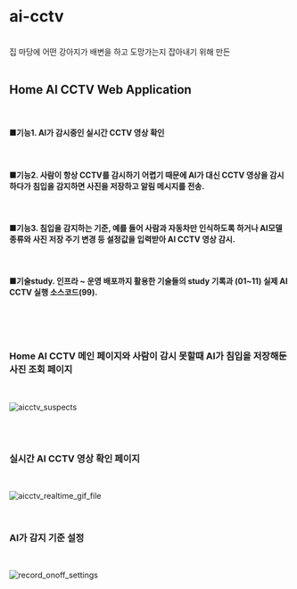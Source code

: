 # ai-cctv
<br>
집 마당에 어떤 강아지가 배변을 하고 도망가는지 잡아내기 위해 만든  
<br>
<br>

## Home AI CCTV Web Application  
<br>

#### ■기능1. AI가 감시중인 실시간 CCTV 영상 확인
<br>

#### ■기능2. 사람이 항상 CCTV를 감시하기 어렵기 때문에 AI가 대신 CCTV 영상을 감시하다가 침입을 감지하면 사진을 저장하고 알림 메시지를 전송.
<br>

#### ■기능3. 침입을 감지하는 기준, 예를 들어 사람과 자동차만 인식하도록 하거나 AI모델 종류와 사진 저장 주기 변경 등 설정값을 입력받아 AI CCTV 영상 감시.
<br>

#### ■기술study. 인프라 ~ 운영 배포까지 활용한 기술들의 study 기록과 (01~11) 실제 AI CCTV 실행 소스코드(99).
<br>
<br>
<br>

### Home AI CCTV 메인 페이지와 사람이 감시 못할때 AI가 침입을 저장해둔 사진 조회 페이지
<br>

![aicctv_suspects](https://github.com/Kyle719/ai-cctv/assets/64996393/ef240bb3-a101-4400-acad-f031b531bc43)


<br>
<br>

### 실시간 AI CCTV 영상 확인 페이지
<br>

![aicctv_realtime_gif_file](https://github.com/Kyle719/ai-cctv/assets/64996393/37ebd858-f905-46d0-939f-a0f4a3053e6f)


<br>

### AI가 감지 기준 설정
<br>

![record_onoff_settings](https://github.com/Kyle719/ai-cctv/assets/64996393/e488e9a9-3fb8-4cb1-ab64-0a75d7d148bd)







